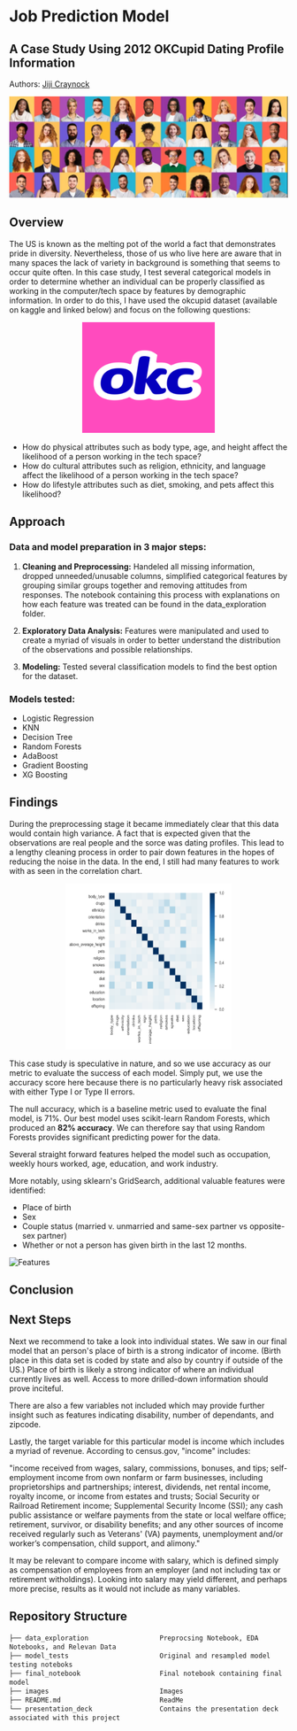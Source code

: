 # Job Prediction Model 
## A Case Study Using 2012 OKCupid Dating Profile Information 
Authors: [Jiji Craynock](https://github.com/DataOnATangent)

<p><img src="/images/banner.png" alt="Header"></p>

## Overview
The US is known as the melting pot of the world a fact that demonstrates pride in diversity. Nevertheless, those of us who live here are aware that in many spaces the lack of variety in background is something that seems to occur quite often. In this case study, I test several categorical models in order to determine whether an individual can be properly classified as working in the computer/tech space by features by demographic information.   In order to do this, I have used the okcupid dataset (available on kaggle and linked below) and focus on the following questions:

<p align="center"><img width="240" height="200" src="/images/okc_logo.png" alt="okc_logo"></p>

* How do physical attributes such as body type, age, and height affect the likelihood of a person working in the tech space?
* How do cultural attributes such as religion, ethnicity, and language affect the likelihood of a person working in the tech space?  
* How do lifestyle attributes such as diet, smoking, and pets affect this likelihood? 

## Approach

### Data and model preparation in 3 major steps:

1. **Cleaning and Preprocessing:** Handeled all missing information, dropped unneeded/unusable columns, simplified categorical features by grouping similar groups together and removing attitudes from responses. The notebook containing this process with explanations on how each feature was treated can be found in the data_exploration folder. 

2. **Exploratory Data Analysis:** Features were manipulated and used to create a myriad of visuals in order to better understand the distribution of the observations and possible relationships.

3. **Modeling:** Tested several classification models to find the best option for the dataset. 

### Models tested:

* Logistic Regression
* KNN
* Decision Tree 
* Random Forests 
* AdaBoost
* Gradient Boosting
* XG Boosting


## Findings

During the preprocessing stage it became immediately clear that this data would contain high variance. A fact that is expected given that the observations are real people and the sorce was dating profiles. This lead to a lengthy cleaning process in order to pair down features in the hopes of reducing the noise in the data. In the end, I still had many features to work with as seen in the correlation chart.  

<p align="center"><img width="300" height="300" src="/images/Corr.png" alt="okc_logo"></p>



This case study is speculative in nature, and so we use accuracy as our metric to evaluate the success of each model. Simply put, we use the accuracy score here because there is no particularly heavy risk associated with either Type I or Type II errors.

The null accuracy, which is a baseline metric used to evaluate the final model, is 71%. Our best model uses scikit-learn Random Forests, which produced an **82% accuracy**. We can therefore say that using Random Forests provides significant predicting power for the data.

Several straight forward features helped the model such as occupation, weekly hours worked, age, education, and work industry.

More notably, using sklearn's GridSearch, additional valuable features were identified: 

* Place of birth
* Sex
* Couple status (married v. unmarried and same-sex partner vs opposite-sex partner)
* Whether or not a person has given birth in the last 12 months.

 
<p><img src="./images/important_features.png" alt="Features"></p>

## Conclusion



## Next Steps

Next we recommend to take a look into individual states. We saw in our final model that an person's place of birth is a strong indicator of income. (Birth place in this data set is coded by state and also by country if outside of the US.) Place of birth is likely a strong indicator of where an individual currently lives as well. Access to more drilled-down information should prove inciteful. 

There are also a few variables not included which may provide further insight such as features indicating disability, number of dependants, and zipcode.

Lastly, the target variable for this particular model is income which includes a myriad of revenue. According to census.gov, "income" includes: 

"income received from wages, salary, commissions, bonuses, and tips; self-employment income from own nonfarm or farm businesses, including proprietorships and partnerships; interest, dividends, net rental income, royalty income, or income from estates and trusts; Social Security or Railroad Retirement income; Supplemental Security Income (SSI); any cash public assistance or welfare payments from the state or local welfare office; retirement, survivor, or disability benefits; and any other sources of income received regularly such as Veterans' (VA) payments, unemployment and/or worker’s compensation, child support, and alimony."

It may be relevant to compare income with salary, which is defined simply as compensation of employees from an employer (and not including tax or retirement witholdings). Looking into salary may yield different, and perhaps more precise, results as it would not include as many variables.


## Repository Structure
    
    ├── data_exploration                  Preprocsing Notebook, EDA Notebooks, and Relevan Data
    ├── model_tests                       Original and resampled model testing noteboks    
    ├── final_notebook                    Final notebook containing final model
    ├── images                            Images
    ├── README.md                         ReadMe
    └── presentation_deck                 Contains the presentation deck associated with this project